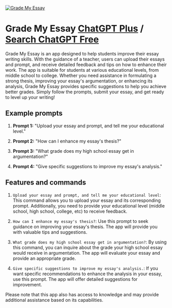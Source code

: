 
[![Grade My Essay](https://files.oaiusercontent.com/file-vXbv9K8tIesHKbGykdC16KVS?se=2123-10-19T04%3A56%3A45Z&sp=r&sv=2021-08-06&sr=b&rscc=max-age%3D31536000%2C%20immutable&rscd=attachment%3B%20filename%3D68c2695b-4478-4175-aa53-0aca97cee3d1.png&sig=2Ou5XXUlbZ/KT2bHj5xSgI08Gj/%2B7YVJ2YahRAkyT2I%3D)](https://chat.openai.com/g/g-tTySeN8Fi-grade-my-essay)

# Grade My Essay [ChatGPT Plus](https://chat.openai.com/g/g-tTySeN8Fi-grade-my-essay) / [Search ChatGPT Free](https://gptcall.net/index.html#/?search=Grade%20My%20Essay)

Grade My Essay is an app designed to help students improve their essay writing skills. With the guidance of a teacher, users can upload their essays and prompt, and receive detailed feedback and tips on how to enhance their work. The app is suitable for students at various educational levels, from middle school to college. Whether you need assistance in formulating a strong thesis, improving your essay's argumentation, or enhancing its analysis, Grade My Essay provides specific suggestions to help you achieve better grades. Simply follow the prompts, submit your essay, and get ready to level up your writing!

## Example prompts

1. **Prompt 1:** "Upload your essay and prompt, and tell me your educational level."

2. **Prompt 2:** "How can I enhance my essay's thesis?"

3. **Prompt 3:** "What grade does my high school essay get in argumentation?"

4. **Prompt 4:** "Give specific suggestions to improve my essay's analysis."

## Features and commands

1. `Upload your essay and prompt, and tell me your educational level`: This command allows you to upload your essay and its corresponding prompt. Additionally, you need to provide your educational level (middle school, high school, college, etc) to receive feedback.

2. `How can I enhance my essay's thesis?`: Use this prompt to seek guidance on improving your essay's thesis. The app will provide you with valuable tips and suggestions.

3. `What grade does my high school essay get in argumentation?`: By using this command, you can inquire about the grade your high school essay would receive in argumentation. The app will evaluate your essay and provide an appropriate grade.

4. `Give specific suggestions to improve my essay's analysis.`: If you want specific recommendations to enhance the analysis in your essay, use this prompt. The app will offer detailed suggestions for improvement.

Please note that this app also has access to knowledge and may provide additional assistance based on its capabilities.


